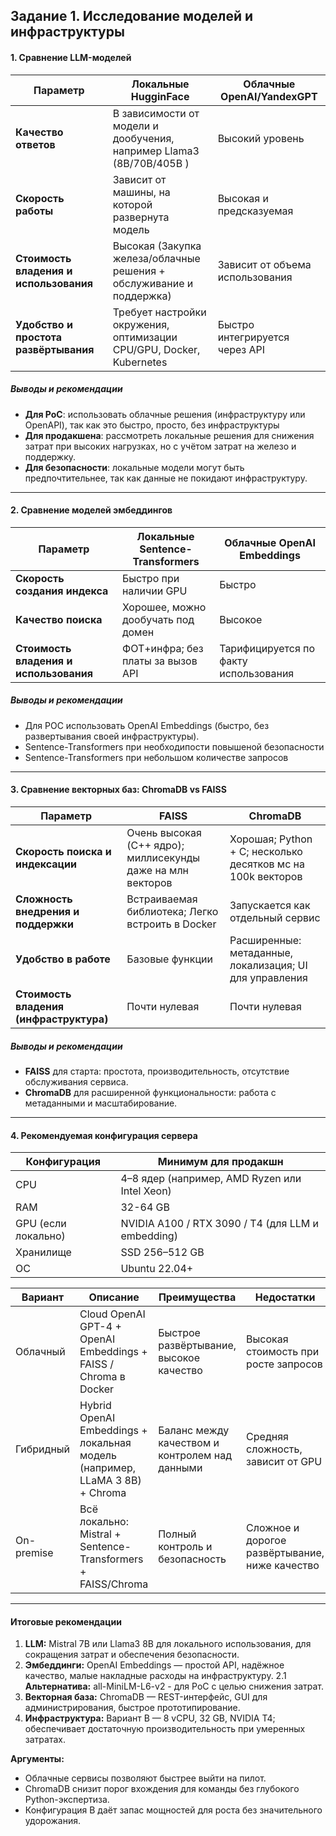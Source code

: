 ## Задание 1. Исследование моделей и инфраструктуры

#### 1. Сравнение LLM-моделей

| Параметр                               | Локальные HugginFace                                                 | Облачные OpenAI/YandexGPT       |
| -------------------------------------- | -------------------------------------------------------------------- | ------------------------------- |
| **Качество ответов**                   | В зависимости от модели и дообучения, например Llama3 (8B/70B/405B ) | Высокий уровень                 |
| **Скорость работы**                    | Зависит от машины, на которой развернута модель                      | Высокая и предсказуемая         |
| **Стоимость владения и использования** | Высокая (Закупка железа/облачные решения + обслуживание и поддержка) | Зависит от объема использования |
| **Удобство и простота развёртывания**  | Требует настройки окружения, оптимизации CPU/GPU, Docker, Kubernetes | Быстро интегрируется через API  |

##### Выводы и рекомендации

- **Для PoC**: использовать облачные решения (инфраструктуру или OpenAPI), так как это быстро, просто, без инфраструктуры
- **Для продакшена**: рассмотреть локальные решения для снижения затрат при высоких нагрузках, но с учётом затрат на железо и поддержку.
- **Для безопасности**: локальные модели могут быть предпочтительнее, так как данные не покидают инфраструктуру.

---

#### 2. Сравнение моделей эмбеддингов

| Параметр                               | Локальные Sentence-Transformers    | Облачные OpenAI Embeddings            |
| -------------------------------------- | ---------------------------------- | ------------------------------------- |
| **Скорость создания индекса**          | Быстро при наличии GPU             | Быстро                                |
| **Качество поиска**                    | Хорошее, можно дообучать под домен | Высокое                               |
| **Стоимость владения и использования** | ФОТ+инфра; без платы за вызов API  | Тарифицируется по факту использования |

##### Выводы и рекомендации

- Для POC использовать OpenAI Embeddings (быстро, без развертывания своей инфраструктуры).
- Sentence-Transformers при необходипости повышеной безопасности
- Sentence-Transformers при небольшом количестве запросов

---

#### 3. Сравнение векторных баз: ChromaDB vs FAISS

| Параметр                                | FAISS                                                       | ChromaDB                                                    |
| --------------------------------------- | ----------------------------------------------------------- | ----------------------------------------------------------- |
| **Скорость поиска и индексации**        | Очень высокая (C++ ядро); миллисекунды даже на млн векторов | Хорошая; Python + C; несколько десятков мс на 100k векторов |
| **Сложность внедрения и поддержки**     | Встраиваемая библиотека; Легко встроить в Docker            | Запускается как отдельный сервис                            |
| **Удобство в работе**                   | Базовые функции                                             | Расширенные: метаданные, локализация; UI для управления     |
| **Стоимость владения (инфраструктура)** | Почти нулевая                                               | Почти нулевая                                               |

##### Выводы и рекомендации

- **FAISS** для старта: простота, производительность, отсутствие обслуживания сервиса.
- **ChromaDB** для расширенной функциональности: работа с метаданными и масштабирование.

---

#### 4. Рекомендуемая конфигурация сервера

| **Конфигурация**    | **Минимум для продакшн**                          |
| ------------------- | ------------------------------------------------- |
| CPU                 | 4–8 ядер (например, AMD Ryzen или Intel Xeon)     |
| RAM                 | 32-64 GB                                          |
| GPU (если локально) | NVIDIA A100 / RTX 3090 / T4 (для LLM и embedding) |
| Хранилище           | SSD 256–512 GB                                    |
| ОС                  | Ubuntu 22.04+                                     |

| Вариант    | Описание                                                                    | Преимущества                                   | Недостатки                                     |
| ---------- | --------------------------------------------------------------------------- | ---------------------------------------------- | ---------------------------------------------- |
| Облачный   | Cloud OpenAI GPT-4 + OpenAI Embeddings + FAISS / Chroma в Docker            | Быстрое развёртывание, высокое качество        | Высокая стоимость при росте запросов           |
| Гибридный  | Hybrid OpenAI Embeddings + локальная модель (например, LLaMA 3 8B) + Chroma | Баланс между качеством и контролем над данными | Средняя сложность, зависит от GPU              |
| On-premise | Всё локально: Mistral + Sentence-Transformers + FAISS/Chroma                | Полный контроль и безопасность                 | Сложное и дорогое развёртывание, ниже качество |

---

#### Итоговые рекомендации

1. **LLM:** Mistral 7B или Llama3 8B для локального использования, для сокращения затрат и обеспечения безопасности.
2. **Эмбеддинги:** OpenAI Embeddings — простой API, надёжное качество, малые накладные расходы на инфраструктуру.
   2.1 **Альтернатива:** all-MiniLM-L6-v2 - для PoC с целью снижения затрат.
3. **Векторная база:** ChromaDB — REST-интерфейс, GUI для администрирования, быстрое прототипирование.
4. **Инфраструктура:** Вариант B — 8 vCPU, 32 GB, NVIDIA T4; обеспечивает достаточную производительность при умеренных затратах.

**Аргументы:**

- Облачные сервисы позволяют быстрее выйти на пилот.
- ChromaDB снизит порог вхождения для команды без глубокого Python-экспертиза.
- Конфигурация B даёт запас мощностей для роста без значительного удорожания.
